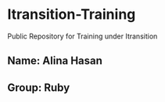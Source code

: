# Itransition-Training
Public Repository for Training under Itransition 

## **Name:** Alina Hasan
## **Group:** Ruby


